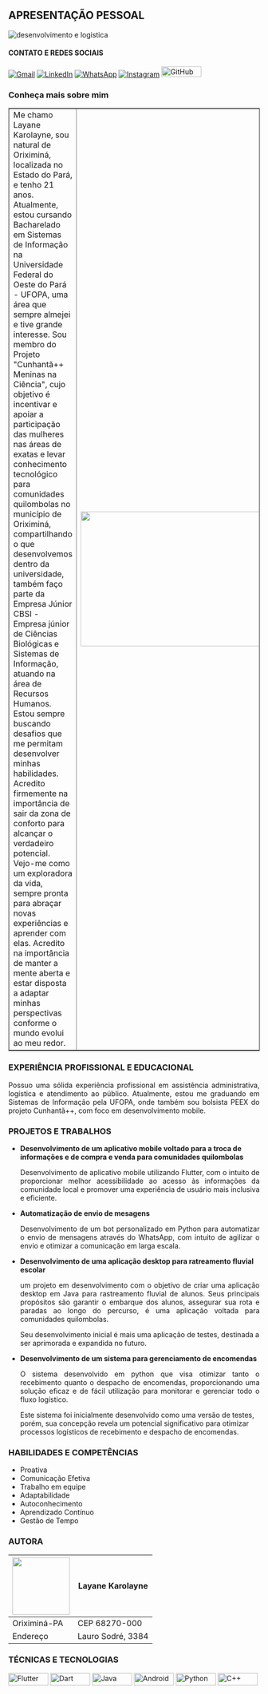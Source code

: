 ## APRESENTAÇÃO PESSOAL
![desenvolvimento e logistica](https://github.com/LayaneBentes/Sobre-mim/assets/143037351/9b56484e-5ef4-403f-896c-0513e4f47370)

#### CONTATO E REDES SOCIAIS
<div align="left">
    <a href="mailto:layanebbentes@gmail.com" title="Gmail"><img src="https://img.shields.io/badge/-Gmail-FF0000?style=flat-square&labelColor=FF0000&logo=gmail&logoColor=white" alt="Gmail" height></a>
    <a href="https://www.linkedin.com/in/layane-bentes-259b77289" title="LinkedIn"><img src="https://img.shields.io/badge/-LinkedIn-0e76a8?style=flat-square&logo=Linkedin&logoColor=white" alt="LinkedIn"></a>
    <a href="https://wa.link/fbclxv" title="WhatsApp">
    <img src="https://img.shields.io/badge/-WhatsApp-25d366?style=flat-square&labelColor=25d366&logo=whatsapp&logoColor=white" alt="WhatsApp"></a>
    <a href="https://www.instagram.com/layane_bentes" title="Instagram">
    <img src="https://img.shields.io/badge/-Instagram-DF0174?style=flat-square&labelColor=DF0174&logo=instagram&logoColor=white" alt="Instagram"></a>
    <a href="https://github.com/LayaneBentes" target="_blank">
    <img src="https://img.shields.io/badge/GitHub-100000?style=flat-square&logo=github&logoColor=white" height="21" width="80" alt="GitHub"></a>
</div>


### Conheça mais sobre mim
<table border="1">
  <tr>
    <td>Me chamo Layane Karolayne, sou natural de Oriximiná, localizada no Estado do Pará, e tenho 21 anos.  Atualmente, estou cursando Bacharelado em Sistemas de Informação na Universidade Federal do Oeste do Pará - UFOPA, uma área que sempre almejei e tive grande interesse. Sou membro do Projeto "Cunhantã++ Meninas na Ciência", cujo objetivo é incentivar e apoiar a participação das mulheres nas áreas de exatas e levar conhecimento tecnológico para comunidades quilombolas no município de Oriximiná, compartilhando o que desenvolvemos dentro da universidade, também faço parte da Empresa Júnior CBSI - Empresa júnior de Ciências Biológicas e Sistemas de Informação, atuando na área de Recursos Humanos. Estou sempre buscando desafios que me permitam desenvolver minhas habilidades. Acredito firmemente na importância de sair da zona de conforto para alcançar o verdadeiro potencial. Vejo-me como um exploradora da vida, sempre pronta para abraçar novas experiências e aprender com elas. Acredito na importância de manter a mente aberta e estar disposta a adaptar minhas perspectivas conforme o mundo evolui ao meu redor.</td>
    <td><img loading="lazy" src="https://github.com/LayaneBentes/Sobre-teste/assets/143037351/da881bb2-acf0-4ccd-a446-73b956bd5a41" width="10000" height="270"></td>
  </tr>
</table>
    
### EXPERIÊNCIA PROFISSIONAL E EDUCACIONAL

<p align="justify">Possuo uma sólida experiência profissional em assistência administrativa, logística e atendimento ao público. Atualmente, estou me graduando em Sistemas de Informação pela UFOPA, onde também sou bolsista PEEX do projeto Cunhantã++, com foco em desenvolvimento mobile.
</p>

### PROJETOS E TRABALHOS

- **Desenvolvimento de um aplicativo mobile voltado para a troca de informações e de compra e venda para comunidades quilombolas**

    <p align="justify">Desenvolvimento de aplicativo mobile utilizando Flutter, com o intuito de proporcionar melhor acessibilidade ao acesso às informações da comunidade local e promover uma experiência de usuário mais inclusiva e eficiente.
    </p>

- **Automatização de envio de mesagens**

    <p align="justify">Desenvolvimento de um bot personalizado em Python para automatizar o envio de mensagens através do WhatsApp, com intuito de agilizar o envio e otimizar a comunicação em larga escala.
    </p>

- **Desenvolvimento de uma aplicação desktop para ratreamento fluvial escolar** 

    <p align="justify">um projeto em desenvolvimento com o objetivo de criar uma aplicação desktop em Java para rastreamento fluvial de alunos. Seus principais propósitos são garantir o embarque dos alunos, assegurar sua rota e paradas ao longo do percurso, é uma aplicação voltada para comunidades quilombolas.

    Seu desenvolvimento inicial é mais uma aplicação de testes, destinada a ser aprimorada e expandida no futuro.
    </p>

- **Desenvolvimento de um sistema para gerenciamento de encomendas**

    <p align="justify">O sistema desenvolvido em python que visa otimizar tanto o recebimento quanto o despacho de encomendas, proporcionando uma solução eficaz e de fácil utilização para monitorar e gerenciar todo o fluxo logístico.

    Este sistema foi inicialmente desenvolvido como uma versão de testes, porém, sua concepção revela um potencial significativo para otimizar processos logísticos de recebimento e despacho de encomendas.
    </p>

### HABILIDADES E COMPETÊNCIAS

- Proativa
- Comunicação Efetiva
- Trabalho em equipe
- Adaptabilidade
- Autoconhecimento
- Aprendizado Contínuo
- Gestão de Tempo



### AUTORA
| [<img loading="lazy" src="https://avatars.githubusercontent.com/u/143037351?s=400" width=115><br><sub>](https://github.com/LayaneBentes)  | Layane Karolayne |
| ------------- | ------------- |
| Oriximiná-PA| CEP 68270-000  |
| Endereço | Lauro Sodré, 3384 |

### TÉCNICAS E TECNOLOGIAS
<div align="left">
  <a href="https://flutter.dev/" title="Flutter"><img src="https://img.shields.io/badge/Flutter-02569B?style=for-the-badge&logo=flutter&logoColor=white" height="25" width="80" alt="Flutter" ></a>
  <a href="https://dart.dev/" title="Dart"><img src="https://img.shields.io/badge/Dart-0175C2?style=for-the-badge&logo=dart&logoColor=white" height="25" width="80"alt="Dart"></a>
  <a href="https://www.java.com/" title="Java"><img src="https://img.shields.io/badge/Java-ED8B00?style=for-the-badge&logo=openjdk&logoColor=white" height="25" width="80"alt="Java"></a>
  <a href="https://developer.android.com/" title="Android"><img src="https://img.shields.io/badge/Android-3DDC84?style=for-the-badge&logo=android&logoColor=white" height="25" width="80" alt="Android"></a>
  <a href="https://www.python.org/" title="Python"><img src="https://img.shields.io/badge/Python-3776AB?style=for-the-badge&logo=python&logoColor=white" height="25" width="80" alt="Python" ></a>
  <a href="https://www.cplusplus.com/" title="C++"><img src="https://img.shields.io/badge/C%2B%2B-00599C?style=for-the-badge&logo=c%2B%2B&logoColor=white" height="25" width="80" alt="C++"></a>
</div>








